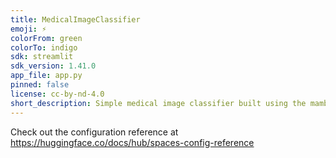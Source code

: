 ```yaml
---
title: MedicalImageClassifier
emoji: ⚡
colorFrom: green
colorTo: indigo
sdk: streamlit
sdk_version: 1.41.0
app_file: app.py
pinned: false
license: cc-by-nd-4.0
short_description: Simple medical image classifier built using the mamba ssm
---
```


Check out the configuration reference at https://huggingface.co/docs/hub/spaces-config-reference
